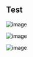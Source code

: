 ## Test
![image](https://github.com/yuyan-z/fil-rouge/assets/64955334/6d7239d0-f214-40a3-bfe0-1feb6fd1d2ef)

![image](https://github.com/yuyan-z/fil-rouge/assets/64955334/f155b9dd-9193-4bea-8ee9-acb0e8c5613b)

![image](https://github.com/yuyan-z/PetriNet/assets/64955334/d3dfd167-076c-46ea-bc6a-90272aaf2a31)

